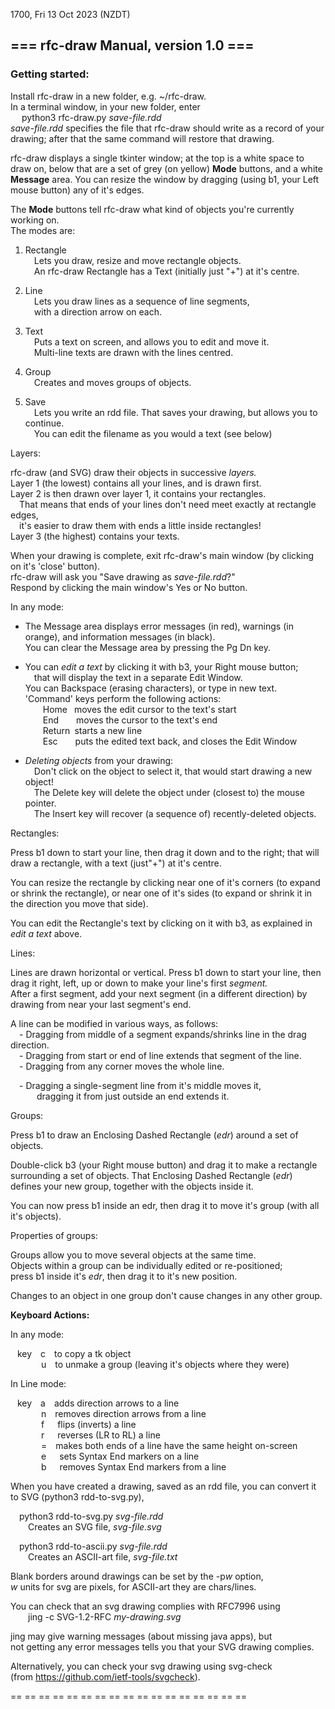1700, Fri 13 Oct 2023 (NZDT)  
  
## === rfc-draw Manual, version 1.0 ===  
  
### Getting started:
  
Install rfc-draw in a new folder, e.g. ~/rfc-draw.  
In a terminal window, in your new folder, enter  
&emsp; python3  rfc-draw.py  *save-file.rdd*  
*save-file.rdd* specifies the file that rfc-draw should write as a 
record of your drawing; 
after that the same command will restore that drawing.  
  
rfc-draw displays a single tkinter window; at the top is a white space 
to draw on, below that are a set of grey (on yellow) **Mode** buttons, and a 
white **Message** area.
You can resize the window by dragging (using b1, your Left mouse button)
any of it's edges.  
    
The **Mode** buttons tell rfc-draw what kind of objects you're currently 
working on.  
The modes are:  

1. Rectangle  
   &emsp;Lets you draw, resize and move rectangle objects.  
   &emsp;An rfc-draw Rectangle has a Text (initially just "+") at it's centre.  
  
2. Line  
   &emsp;Lets you draw lines as a sequence of line segments,  
   &emsp;with a direction arrow on each.  
  
3. Text  
   &emsp;Puts a text on screen, and allows you to edit and move it.  
   &emsp;Multi-line texts are drawn with the lines centred.
       
4. Group  
   &emsp;Creates and moves groups of objects.
  
5. Save  
   &emsp;Lets you write an rdd file. That saves your drawing, 
but allows you to continue.  
   &emsp;You can edit the filename as you would a text (see below)  

Layers:
 
rfc-draw (and SVG) draw their objects in successive *layers.*  
Layer 1 (the lowest) contains all your lines, and is drawn first.  
Layer 2 is then drawn over layer 1, it contains your rectangles.  
&emsp;That means that ends of your lines don't need meet exactly at rectangle 
edges,  
&emsp;it's easier to draw them with ends a little inside rectangles!  
Layer 3 (the highest) contains your texts.  

When your drawing is complete, exit rfc-draw's main window (by clicking on
it's 'close' button).  
rfc-draw will ask you "Save drawing as *save-file.rdd*?"  
Respond by clicking the main window's Yes or No button.  
 
In any mode:

 * The Message area displays error messages (in  red),
warnings (in orange), and information messages (in black).  
 You can clear the Message area by pressing the Pg Dn key.  
  
 * You can *edit a text* by clicking it with b3, your Right mouse button;  
   &emsp;that will display the text in a separate Edit Window.  
   You can Backspace (erasing characters), or type in new text.  
   'Command' keys perform the following actions:  
   &emsp;&emsp;Home&ensp; moves the edit cursor to the text's start  
   &emsp;&emsp;End&ensp;&ensp;&ensp;&ensp;moves the cursor to the text's end  
   &emsp;&emsp;Return&ensp;starts a new line  
   &emsp;&emsp;Esc&ensp;&ensp;&ensp;&ensp;puts the edited text back, and
     closes the Edit Window  
  
 * *Deleting objects* from your drawing:  
     &emsp;Don't click on the object to select it, 
     that would start drawing a new object!  
   &emsp;The Delete key will delete the object under (closest to) the mouse pointer.  
   &emsp;The Insert key will recover (a sequence of) recently-deleted objects.

Rectangles:

 Press b1 down to start your line, then drag it down and to the right;
that will draw a rectangle, with a text (just"+") at it's centre.

You can resize the rectangle by clicking near one of it's corners
(to expand or shrink the rectangle), or near one of it's sides
(to expand or shrink it in the direction you move that side).

You can edit the Rectangle's text by clicking on it with b3, as explained
in *edit a text* above.  
 
Lines:

Lines are drawn horizontal or vertical. Press b1 down to start your line, 
then drag it right, left, up or down to make your line's first *segment.*  
After a first segment, add your next segment (in a different direction) 
by drawing from near your last segment's end.

A line can be modified in various ways, as follows:  
&emsp;- Dragging from middle of a segment expands/shrinks line in the drag direction.  
&emsp;- Dragging from start or end of line extends that segment of the line.  
&emsp;- Dragging from any corner moves the whole line.  
  
&emsp;- Dragging a single-segment line from it's middle moves it,  
&emsp;&emsp;&emsp;dragging it from just outside an end extends it.  

Groups:  

Press b1 to draw an Enclosing Dashed Rectangle (*edr*) around a set of objects.
 
Double-click b3 (your Right mouse button) and drag it to make a rectangle 
surrounding a set of objects. 
That Enclosing Dashed Rectangle (*edr*) defines your new group, 
together with the objects inside it.
 
You can now press b1 inside an edr, then drag it to move it's group
(with all it's objects).
 
Properties of groups:
 
Groups allow you to move several objects at the same time.  
Objects within a group can be individually edited or re-positioned;  
press b1 inside it's *edr*, then drag it to it's new position.
 
Changes to an object in one group don't cause changes in any
other group.  
  
**Keyboard Actions:**

In any mode:  
 
&ensp; key&emsp;c&emsp;to copy a tk object  
&emsp;&emsp;&emsp;&ensp;u&emsp;to unmake a group (leaving it's objects where they were)  

In Line mode:  

&ensp; key&emsp;a&emsp;adds direction arrows to a line  
&emsp;&emsp;&emsp;&ensp;n&emsp;removes direction arrows from a line  
&emsp;&emsp;&emsp;&ensp;f&emsp;&ensp;flips (inverts) a line  
&emsp;&emsp;&emsp;&ensp;r&emsp;&ensp;reverses (LR to RL) a line  
&emsp;&emsp;&emsp;&ensp;=&ensp;&ensp;makes both ends of a line have the same height on-screen  
&emsp;&emsp;&emsp;&ensp;e&emsp;&ensp;sets Syntax End markers on a line  
&emsp;&emsp;&emsp;&ensp;b&emsp;&ensp;removes Syntax End markers from a line   
  
When you have created a drawing, saved as an rdd file, you can convert it
to SVG (python3 rdd-to-svg.py),

&emsp;python3 rdd-to-svg.py *svg-file.rdd*  
&emsp;&emsp;Creates an  SVG file,  *svg-file.svg* 

&emsp;python3 rdd-to-ascii.py *svg-file.rdd*  
&emsp;&emsp;Creates an  ASCII-art file,  *svg-file.txt* 

Blank borders around drawings can be set by the -p*w* option,  
*w* units for svg are pixels, for ASCII-art they are chars/lines.

You can check that an svg drawing complies with RFC7996 using  
&emsp;&emsp;jing -c SVG-1.2-RFC *my-drawing.svg*
  
jing may give warning messages (about missing java apps), but  
not getting any error messages tells you that your SVG drawing complies.  

Alternatively, you can check your svg drawing using svg-check  
(from https://github.com/ietf-tools/svgcheck). 

   ==  ==  ==  ==  ==  ==  ==  ==  ==  ==  ==  ==  ==  ==  ==  ==  ==  
